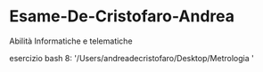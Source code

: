 # Esame-De-Cristofaro-Andrea
Abilità Informatiche e telematiche

esercizio bash 8: '/Users/andreadecristofaro/Desktop/Metrologia '
